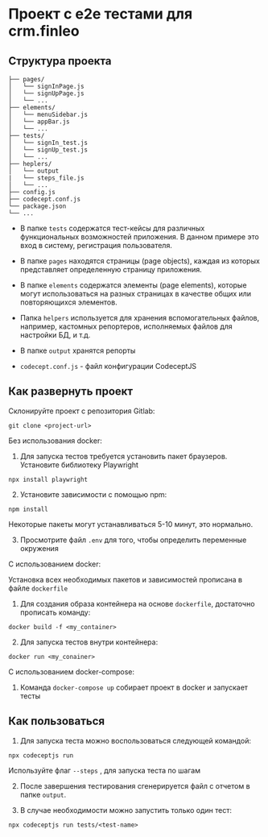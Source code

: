 # Проект с e2e тестами для crm.finleo

## Структура проекта
```
├── pages/
│   └── signInPage.js
│   └── signUpPage.js
│   └── ...
├── elements/
│   └── menuSidebar.js
│   └── appBar.js
│   └── ...
├── tests/
│   └── signIn_test.js
│   └── signUp_test.js
│   └── ...
├── heplers/
│   └── output
|   └── steps_file.js
│   └── ...
├── config.js
├── codecept.conf.js
└── package.json
└── ...
```
- В папке `tests` содержатся тест-кейсы для различных функциональных возможностей приложения. В данном примере это вход в систему, регистрация пользователя.

- В папке `pages` находятся страницы (page objects), каждая из которых представляет определенную страницу приложения. 

- В папке `elements` содержатся элементы (page elements), которые могут использоваться на разных страницах в качестве общих или повторяющихся элементов. 

- Папка `helpers` используется для хранения вспомогательных файлов, например, кастомных репортеров, исполняемых файлов для настройки БД, и т.д.

- В папке `output` хранятся репорты 

- `codecept.conf.js` - файл конфигурации CodeceptJS

## Как развернуть проект

Склонируйте проект с репозитория Gitlab:
 
`git clone <project-url>`

Без использования docker:

1. Для запуска тестов требуется установить пакет браузеров. Установите библиотеку Playwright

`npx install playwright`

2. Установите зависимости с помощью npm:

`npm install`

Некоторые пакеты могут устанавливаться 5-10 минут, это нормально.

3. Просмотрите файл `.env` для того, чтобы определить переменные окружения

С использованием docker:

Установка всех необходимых пакетов и зависимостей прописана в файле `dockerfile`

1. Для создания образа контейнера на основе `dockerfile`, достаточно прописать команду: 

`docker build -f <my_container>`

2. Для запуска тестов внутри контейнера:

`docker run <my_conainer>`

С использованием docker-compose:

1. Команда `docker-compose up` собирает проект в docker и запускает тесты

## Как пользоваться

1. Для запуска теста можно воспользоваться следующей командой:

`npx codeceptjs run`

Используйте флаг `--steps` , для запуска теста по шагам

2. После завершения тестирования сгенерируется файл с отчетом в папке `output`.

3. В случае необходимости можно запустить только один тест: 

`npx codeceptjs run tests/<test-name>`